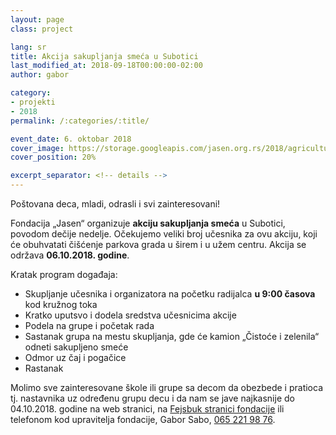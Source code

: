 ```yaml
---
layout: page
class: project

lang: sr
title: Akcija sakupljanja smeća u Subotici
last_modified_at: 2018-09-18T00:00:00-02:00
author: gabor

category:
- projekti
- 2018
permalink: /:categories/:title/

event_date: 6. oktobar 2018
cover_image: https://storage.googleapis.com/jasen.org.rs/2018/agriculture-beautiful-view-city-park.jpg
cover_position: 20%

excerpt_separator: <!-- details -->
---
```

Poštovana deca, mladi, odrasli i svi zainteresovani!

Fondacija „Jasen“ organizuje **akciju sakupljanja smeća** u Subotici, povodom
dečije nedelje. Očekujemo veliki broj učesnika za ovu akciju, koji će
obuhvatati čišćenje parkova grada u širem i u užem centru.  Akcija se održava
**06.10.2018. godine**.

<!-- details -->

Kratak program događaja:

- Skupljanje učesnika i organizatora na početku radijalca **u 9:00 časova** kod
  kružnog toka
- Kratko uputsvo i dodela sredstva učesnicima akcije
- Podela na grupe i početak rada
- Sastanak grupa na mestu skupljanja, gde će kamion „Čistoće i zelenila“ odneti
  sakupljeno smeće
- Odmor uz čaj i pogačice
- Rastanak

Molimo sve zainteresovane škole ili grupe sa decom da obezbede i pratioca tj.
nastavnika uz određenu grupu decu i da nam se jave najkasnije do 04.10.2018.
godine na web stranici, na [Fejsbuk stranici fondacije] ili telefonom kod
upravitelja fondacije, Gabor Sabo, [065 221 98 76].

[Fejsbuk stranici fondacije]: https://www.facebook.com/korisalapitvany
[065 221 98 76]: tel:+381652219876
